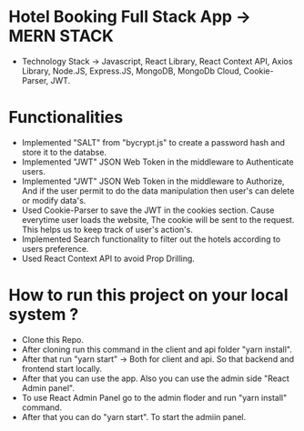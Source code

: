 # Hotel Booking Full Stack App -> MERN STACK

- Technology Stack -> Javascript, React Library, React Context API, Axios Library, Node.JS, Express.JS, MongoDB, MongoDb Cloud, Cookie-Parser, JWT.

# Functionalities
- Implemented "SALT" from "bycrypt.js" to create a password hash and store it to the databse.
- Implemented "JWT" JSON Web Token in the middleware to Authenticate users.
- Implemented "JWT" JSON Web Token in the middleware to Authorize, And if the user permit to do the data manipulation then user's can delete or modify data's.
- Used Cookie-Parser to save the JWT in the cookies section. Cause everytime user loads the website, The cookie will be sent to the request. This helps us to keep track of user's action's.
- Implemented Search functionality to filter out the hotels according to users preference.
- Used React Context API to avoid Prop Drilling.

# How to run this project on your local system ?
- Clone this Repo.
- After cloning run this command in the client and api folder "yarn install".
- After that run "yarn start" -> Both for client and api. So that backend and frontend start locally.
- After that you can use the app. Also you can use the admin side "React Admin panel".
- To use React Admin Panel go to the admin floder and run "yarn install" command.
- After that you can do "yarn start". To start the admiin panel.